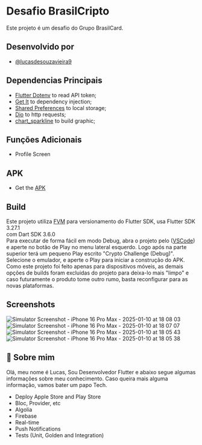 # Desafio BrasilCripto

Este projeto é um desafio do Grupo BrasilCard.



## Desenvolvido por

- [@lucasdesouzavieira9](https://github.com/LucasDeSouzaVieira9)


## Dependencias Principais

- [Flutter Dotenv](https://pub.dev/packages/flutter_dotenv) to read API token;
- [Get It](https://pub.dev/packages/get_it) to dependency injection;
- [Shared Preferences](https://pub.dev/packages/shared_preferences) to local storage;
- [Dio](https://pub.dev/packages/dio) to http requests;
- [chart_sparkline](https://pub.dev/packages/dio) to build graphic;


## Funções Adicionais

- Profile Screen

## APK

- Get the [APK](https://drive.google.com/file/d/1CFXDCnMh1ly3zJB-ZEs_-6sHPeELU3G7/view?usp=sharing)

## Build

Este projeto utiliza [FVM](https://fvm.app/) para versionamento do Flutter SDK, usa Flutter SDK 3.27.1\
com Dart SDK 3.6.0\
Para executar de forma fácil em modo Debug, abra o projeto pelo ([VSCode](https://code.visualstudio.com/)) e aperte no botão de Play no menu lateral esquerdo. Logo após na parte superior terá um pequeno Play escrito "Crypto Challenge (Debug)". Selecione o emulador, e aperte o Play para iniciar a construção do APK. Como este projeto foi feito apenas para dispositivos móveis, as demais opções de builds foram excluidas do projeto para deixa-lo mais "limpo" e caso futuramente o produto tome outro rumo, basta reconfigurar para as novas plataformas.


## Screenshots

![Simulator Screenshot - iPhone 16 Pro Max - 2025-01-10 at 18 08 03](https://github.com/user-attachments/assets/90c52344-f367-438f-927b-53626d3604d1)
![Simulator Screenshot - iPhone 16 Pro Max - 2025-01-10 at 18 07 07](https://github.com/user-attachments/assets/73d2d1bd-c889-428c-9e1a-5bb65e7aec4e)
![Simulator Screenshot - iPhone 16 Pro Max - 2025-01-10 at 18 05 43](https://github.com/user-attachments/assets/52b278a5-92ae-4188-9470-e105905115ec)
![Simulator Screenshot - iPhone 16 Pro Max - 2025-01-10 at 18 05 38](https://github.com/user-attachments/assets/709d4417-d06a-47f7-9a23-8fbb95655f2b)


## 🚀 Sobre mim
Olá, meu nome é Lucas, Sou Desenvolvedor Flutter e abaixo segue algumas informações sobre meu conhecimento. Caso queira mais alguma informação, vamos bater um papo Tech.

- Deploy Apple Store and Play Store
- Bloc, Provider, etc
- Algolia
- Firebase
- Real-time
- Push Notifications
- Tests (Unit, Golden and Integration)
